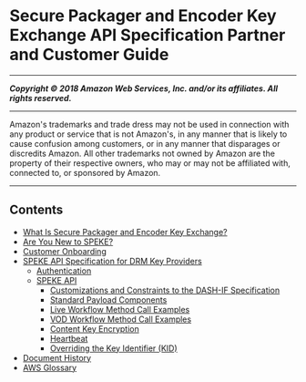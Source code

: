 # Secure Packager and Encoder Key Exchange API Specification Partner and Customer Guide

-----
*****Copyright &copy; 2018 Amazon Web Services, Inc. and/or its affiliates. All rights reserved.*****

-----
Amazon's trademarks and trade dress may not be used in 
     connection with any product or service that is not Amazon's, 
     in any manner that is likely to cause confusion among customers, 
     or in any manner that disparages or discredits Amazon. All other 
     trademarks not owned by Amazon are the property of their respective
     owners, who may or may not be affiliated with, connected to, or 
     sponsored by Amazon.

-----
## Contents
+ [What Is Secure Packager and Encoder Key Exchange?](what-is-speke.md)
+ [Are You New to SPEKE?](are-you-new-to-speke.md)
+ [Customer Onboarding](customer-onboarding.md)
+ [SPEKE API Specification for DRM Key Providers](speke-api-specification.md)
   + [Authentication](authentication.md)
   + [SPEKE API](the-speke-api.md)
      + [Customizations and Constraints to the DASH-IF Specification](speke-constraints.md)
      + [Standard Payload Components](standard-payload-components.md)
      + [Live Workflow Method Call Examples](live-workflow-methods.md)
      + [VOD Workflow Method Call Examples](vod-workflow-methods.md)
      + [Content Key Encryption](content-key-encryption.md)
      + [Heartbeat](heartbeat.md)
      + [Overriding the Key Identifier (KID)](kid-override.md)
+ [Document History](doc-history.md)
+ [AWS Glossary](glossary.md)